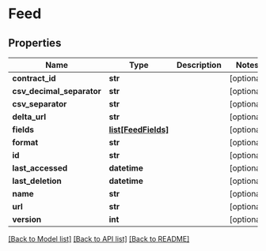 # Feed

## Properties
Name | Type | Description | Notes
------------ | ------------- | ------------- | -------------
**contract_id** | **str** |  | [optional] 
**csv_decimal_separator** | **str** |  | [optional] 
**csv_separator** | **str** |  | [optional] 
**delta_url** | **str** |  | [optional] 
**fields** | [**list[FeedFields]**](FeedFields.md) |  | [optional] 
**format** | **str** |  | [optional] 
**id** | **str** |  | [optional] 
**last_accessed** | **datetime** |  | [optional] 
**last_deletion** | **datetime** |  | [optional] 
**name** | **str** |  | [optional] 
**url** | **str** |  | [optional] 
**version** | **int** |  | [optional] 

[[Back to Model list]](../README.md#documentation-for-models) [[Back to API list]](../README.md#documentation-for-api-endpoints) [[Back to README]](../README.md)


